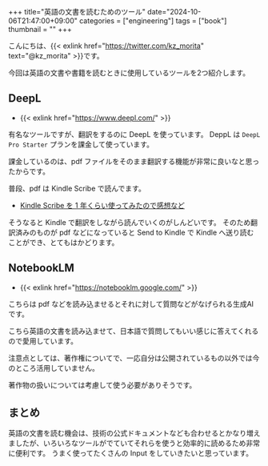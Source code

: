 +++
title="英語の文書を読むためのツール"
date="2024-10-06T21:47:00+09:00"
categories = ["engineering"]
tags = ["book"]
thumbnail = ""
+++

こんにちは、{{< exlink href="https://twitter.com/kz_morita" text="@kz_morita" >}}です。

今回は英語の文書や書籍を読むときに使用しているツールを2つ紹介します。

## DeepL

- {{< exlink href="https://www.deepl.com/" >}}


有名なツールですが、翻訳をするのに DeepL を使っています。
DeppL は `DeepL Pro Starter` プランを課金して使っています。


課金しているのは、pdf ファイルをそのまま翻訳する機能が非常に良いなと思ったからです。

普段、pdf は Kindle Scribe で読んでます。

- [Kindle Scribe を 1 年くらい使ってみたので感想など](http://localhost:1313/posts/kindle-scribe-review/)


そうなると Kindle で翻訳をしながら読んでいくのがしんどいです。
そのため翻訳済みのものが pdf などになっていると Send to Kindle で Kindle へ送り読むことができ、とてもはかどります。

## NotebookLM

- {{< exlink href="https://notebooklm.google.com/" >}}

こちらは pdf などを読み込ませるとそれに対して質問などがなげられる生成AIです。

こちら英語の文書を読み込ませて、日本語で質問してもいい感じに答えてくれるので愛用しています。

注意点としては、著作権についてで、一応自分は公開されているもの以外では今のところ活用していません。

著作物の扱いについては考慮して使う必要がありそうです。


## まとめ

英語の文書を読む機会は、技術の公式ドキュメントなども合わせるとかなり増えましたが、いろいろなツールがでていてそれらを使うと効率的に読めるため非常に便利です。
うまく使ってたくさんの Input をしていきたいと思っています。
